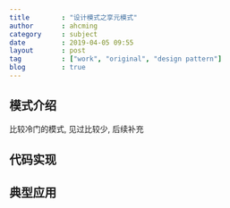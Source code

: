 ```yaml
---
title        : "设计模式之享元模式"
author       : ahcming
category     : subject
date         : 2019-04-05 09:55
layout       : post
tag          : ["work", "original", "design pattern"]
blog         : true
---
```


## 模式介绍

比较冷门的模式, 见过比较少, 后续补充

## 代码实现

## 典型应用
